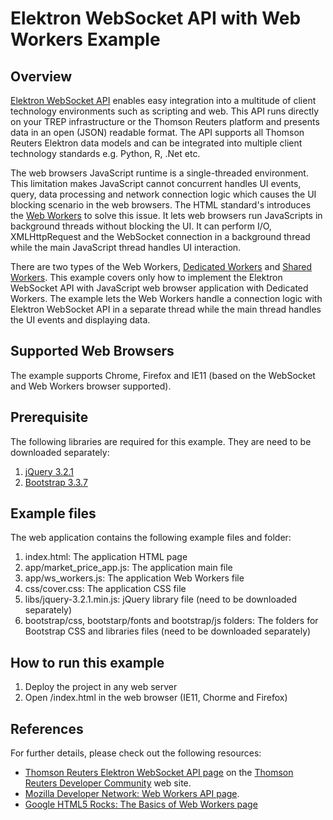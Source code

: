 # Elektron WebSocket API with Web Workers Example 
## Overview

[Elektron WebSocket API](https://developers.thomsonreuters.com/elektron/websocket-api-early-access) enables easy integration into a multitude of client technology environments such as scripting and web.  This API runs directly on your TREP infrastructure or the Thomson Reuters platform and presents data in an open (JSON) readable format. The API supports all Thomson Reuters Elektron data models and can be integrated into multiple client technology standards e.g. Python, R, .Net etc.

The web browsers JavaScript runtime is a single-threaded environment. This limitation makes JavaScript cannot concurrent handles UI events, query, data processing and network connection logic which causes the UI blocking scenario in the web browsers. The HTML standard's introduces the [Web Workers](https://html.spec.whatwg.org/multipage/workers.html) to solve this issue. It lets web browsers run JavaScripts in background threads without blocking the UI. It can perform I/O, XMLHttpRequest and the WebSocket connection in a background thread while the main JavaScript thread handles UI interaction. 

There are two types of the Web Workers, [Dedicated Workers](https://html.spec.whatwg.org/multipage/workers.html#dedicated-workers-and-the-worker-interface) and [Shared Workers](https://html.spec.whatwg.org/multipage/workers.html#sharedworker). This example covers only how to implement the Elektron WebSocket API with JavaScript web browser application with Dedicated Workers. The example lets the Web Workers handle a connection logic with Elektron WebSocket API in a separate thread while the main thread handles the UI events and displaying data. 

## Supported Web Browsers
The example supports Chrome, Firefox and IE11 (based on the WebSocket and Web Workers browser supported).

## Prerequisite
The following libraries are required for this example. They are need to be downloaded separately:
1. [jQuery 3.2.1](https://jquery.com/)
2. [Bootstrap 3.3.7](https://getbootstrap.com/docs/3.3/)

## Example files
The web application contains the following example files and folder:
1. index.html: The application HTML page
2. app/market_price_app.js: The application main file
3. app/ws_workers.js: The application Web Workers file
4. css/cover.css: The application CSS file
5. libs/jquery-3.2.1.min.js: jQuery library file (need to be downloaded separately)
6. bootstrap/css, bootstarp/fonts and bootstrap/js folders: The folders for Bootstrap CSS and libraries files (need to be downloaded separately)

## How to run this example
1. Deploy the project in any web server
2. Open <web server>/index.html in the web browser (IE11, Chorme and Firefox)

## References
For further details, please check out the following resources:
* [Thomson Reuters Elektron WebSocket API page](https://developers.thomsonreuters.com/elektron/websocket-api-early-access) on the [Thomson Reuters Developer Community](https://developers.thomsonreuters.com/) web site.
* [Mozilla Developer Network: Web Workers API page](https://developer.mozilla.org/en-US/docs/Web/API/Web_Workers_API).
* [Google HTML5 Rocks: The Basics of Web Workers page](https://www.html5rocks.com/en/tutorials/workers/basics/)

